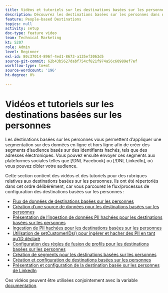 ```yaml
---
title: Vidéos et tutoriels sur les destinations basées sur les personnes
description: Découvrez les destinations basées sur les personnes dans Audience Manager. Découvrez comment appliquer la segmentation aux données en ligne et hors ligne pour créer des segments d’audience basés sur des identifiants hachés, tels que des adresses électroniques, etc.
feature: People-based Destinations
topics: null
activity: setup
doc-type: feature video
team: Technical Marketing
kt: 5207
role: Admin
level: Beginner
exl-id: 80c37014-896f-4ed1-8673-a135ef3063d5
source-git-commit: 62b43b5627dabf754cf821f974a56c60989ef7ef
workflow-type: tm+mt
source-wordcount: '196'
ht-degree: 0%

---
```


# Vidéos et tutoriels sur les destinations basées sur les personnes

Les destinations basées sur les personnes vous permettent d’appliquer une segmentation sur des données en ligne et hors ligne afin de créer des segments d’audience basés sur des identifiants hachés, tels que des adresses électroniques. Vous pouvez ensuite envoyer ces segments aux plateformes sociales telles que [!DNL Facebook] ou [!DNL LinkedIn], où vous pouvez cibler votre audience.

Cette section contient des vidéos et des tutoriels pour des rubriques relatives aux destinations basées sur les personnes. Ils ont été répertoriés dans cet ordre délibérément, car vous parcourez le flux/processus de configuration des destinations basées sur les personnes :

* [Flux de données de destinations basées sur les personnes](people-based-destinations-data-flow.md)
* [Création d’une source de données pour les destinations basées sur les personnes](creating-a-data-source-for-people-based-destinations.md)
* [Présentation de l’ingestion de données PII hachées pour les destinations basées sur les personnes](understanding-hashed-pii-data-ingestion-for-people-based-destinations.md)
* [Ingestion de PII hachées pour les destinations basées sur les personnes](ingesting-hashed-pii-for-people-based-destinations.md)
* [Utilisation de setCustomerIDs() pour ingérer et hacher des PII en tant qu’ID déclaré](using-setcustomerids-to-ingest-and-hash-pii-as-a-declared-id.md)
* [Configuration des règles de fusion de profils pour les destinations basées sur les personnes](configuring-profile-merge-rules-for-people-based-destinations.md)
* [Création de segments pour les destinations basées sur les personnes](creating-segments-for-people-based-destinations.md)
* [Création et configuration de destinations basées sur les personnes](create-and-configure-people-based-destinations.md)
* [Présentation et configuration de la destination basée sur les personnes de LinkedIn](understanding-and-configuring-the-linkedin-pbd.md)

Ces vidéos peuvent être utilisées conjointement avec la variable [documentation](https://experienceleague.adobe.com/docs/audience-manager/user-guide/features/destinations/people-based/people-based-destinations-overview.html).
